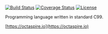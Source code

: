 [![Build Status](https://travis-ci.org/octaspire/dern.svg?branch=master)](https://travis-ci.org/octaspire/dern)
[![Coverage Status](https://codecov.io/gh/octaspire/dern/coverage.svg?branch=master)](https://codecov.io/gh/octaspire/dern/coverage.svg?branch=master)
[![License](https://img.shields.io/badge/License-Apache%202.0-blue.svg)](https://choosealicense.com/licenses/apache-2.0/)


Programming language written in standard C99.

[https://octaspire.io](https://octaspire.io)

